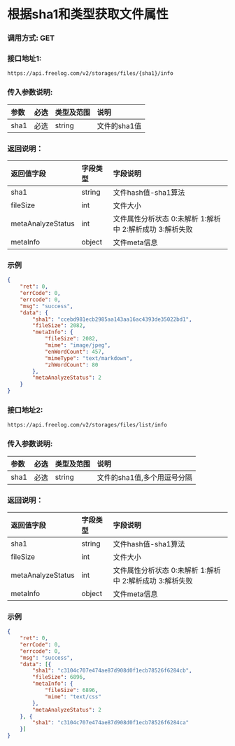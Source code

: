 # 根据sha1和类型获取文件属性



### 调用方式: GET



### 接口地址1:

```
https://api.freelog.com/v2/storages/files/{sha1}/info
```



### 传入参数说明:

| 参数 | 必选 | 类型及范围 | 说明 |
| :--- | :--- | :--- | :--- |
| sha1 | 必选 | string | 文件的sha1值 |



### 返回说明：

| 返回值字段 | 字段类型 | 字段说明 |
| :--- | :--- | :--- |
| sha1 | string | 文件hash值-sha1算法 |
| fileSize | int | 文件大小 |
| metaAnalyzeStatus | int | 文件属性分析状态 0:未解析 1:解析中 2:解析成功 3:解析失败 |
| metaInfo | object | 文件meta信息 |



### 示例

```json
{
	"ret": 0,
	"errCode": 0,
	"errcode": 0,
	"msg": "success",
	"data": {
		"sha1": "ccebd981ecb2985aa143aa16ac4393de35022bd1",
		"fileSize": 2082,
		"metaInfo": {
			"fileSize": 2082,
			"mime": "image/jpeg",
			"enWordCount": 457,
			"mimeType": "text/markdown",
			"zhWordCount": 80
		},
		"metaAnalyzeStatus": 2
	}
}
```





### 接口地址2:

```
https://api.freelog.com/v2/storages/files/list/info
```



### 传入参数说明:

| 参数 | 必选 | 类型及范围 | 说明                        |
| :--- | :--- | :--------- | :-------------------------- |
| sha1 | 必选 | string     | 文件的sha1值,多个用逗号分隔 |



### 返回说明：

| 返回值字段        | 字段类型 | 字段说明                                                 |
| :---------------- | :------- | :------------------------------------------------------- |
| sha1              | string   | 文件hash值-sha1算法                                      |
| fileSize          | int      | 文件大小                                                 |
| metaAnalyzeStatus | int      | 文件属性分析状态 0:未解析 1:解析中 2:解析成功 3:解析失败 |
| metaInfo          | object   | 文件meta信息                                             |



### 示例

```json
{
	"ret": 0,
	"errCode": 0,
	"errcode": 0,
	"msg": "success",
	"data": [{
		"sha1": "c3104c707e474ae87d908d0f1ecb78526f6284cb",
		"fileSize": 6896,
		"metaInfo": {
			"fileSize": 6896,
			"mime": "text/css"
		},
		"metaAnalyzeStatus": 2
	}, {
		"sha1": "c3104c707e474ae87d908d0f1ecb78526f6284ca"
	}]
}
```



